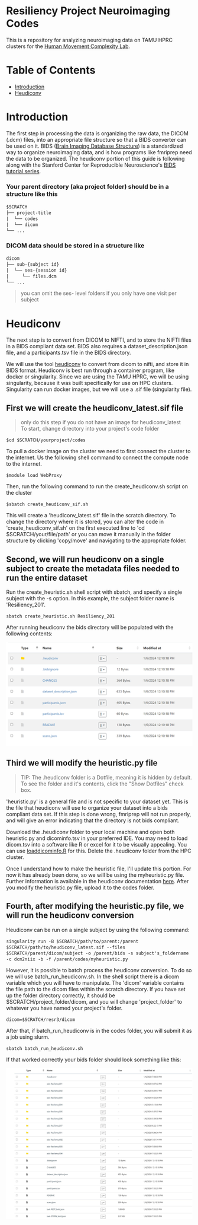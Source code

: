 # Resiliency Project Neuroimaging Codes
This is a repository for analyzing neuroimaging data on TAMU HPRC clusters for the [Human Movement Complexity Lab](https://hmcl.tamu.edu/).

Table of Contents
=================
  * [Introduction](#introduction)
  * [Heudiconv](#heudiconv)

# Introduction
The first step in processing the data is organizing the raw data, the DICOM (.dcm) files, into an appropriate file structure so that a BIDS converter can be used on it. BIDS ([Brain Imaging Database Structure](https://bids.neuroimaging.io/)) is a standardized way to organize neuroimaging data, and is how programs like fmriprep need the data to be organized. The heudiconv portion of this guide is following along with the Stanford Center for Reproducible Neuroscience's [BIDS tutorial series](https://reproducibility.stanford.edu/bids-tutorial-series-part-2a/).

### Your parent directory (aka project folder) should be in a structure like this <br>

    $SCRATCH
    ├── project-title
    |  └── codes
    |  └── dicom
    └── ...

### DICOM data should be stored in a structure like <br>
    dicom
    ├── sub-{subject id}
    |  └── ses-{session id}
    |     └── files.dcm
    └── ...
> you can omit the ses- level folders if you only have one visit per subject

# Heudiconv
The next step is to convert from DICOM to NIFTI, and to store the NIFTI files in a BIDS compliant data set. BIDS also requires a dataset_description.json file, and a participants.tsv file in the BIDS directory. 

We will use the tool [heudiconv](https://heudiconv.readthedocs.io/en/latest/index.html) to convert from dicom to nifti, and store it in BIDS format. Heudiconv is best run through a container program, like docker or singularity. Since we are using the TAMU HPRC, we will be using singularity, because it was built specifically for use on HPC clusters. Singularity can run docker images, but we will use a .sif file (singularity file).

## First we will create the heudiconv_latest.sif file <br>
> only do this step if you do not have an image for heudiconv_latest<br>
To start, change directory into your project's code folder
```shell
$cd $SCRATCH/yourproject/codes
```

To pull a docker image on the cluster we need to first connect the cluster to the internet. Us the following shell command to connect the compute node to the internet.
```shell
$module load WebProxy
```

Then, run the following command to run the create_heudiconv.sh script on the cluster
```shell
$sbatch create_heudiconv_sif.sh
```

This will create a 'heudiconv_latest.sif' file in the scratch directory. To change the directory where it is stored, you can alter the code in 'create_heudiconv_sif.sh' on the first executed line to 'cd $SCRATCH/your/file/path' or you can move it manually in the folder structure by clicking 'copy/move' and navigating to the appropriate folder.

## Second, we will run heudiconv on a single subject to create the metadata files needed to run the entire dataset
Run the create_heuristic.sh shell script with sbatch, and specify a single subject with the -s option. In this example, the subject folder name is 'Resiliency_201'.
```shell
sbatch create_heuristic.sh Resiliency_201
```
After running heudiconv the bids directory will be populated with the following contents:<br>

<p align="center">
  <img src="https://github.com/peaceisbetter/resilneuro/blob/main/images/heudiconvoutput.png" width="550" title="Heudiconv First Run Output">
</p>

## Third we will modify the heuristic.py file<br>
> TIP: The .heudiconv folder is a Dotfile, meaning it is hidden by default. To see the folder and it's contents, click the "Show Dotfiles" check box.

'heuristic.py' is a general file and is not specific to your dataset yet. This is the file that heudiconv will use to organize your dataset into a bids compliant data set. If this step is done wrong, fmriprep will not run properly, and will give an error indicating that the directory is not bids compliant.

Download the .heudiconv folder to your local machine and open both heuristic.py and dicominfo.tsv in your preferred IDE. You may need to load dicom.tsv into a software like R or excel for it to be visually appealing. You can use [loaddicominfo.R](https://github.com/peaceisbetter/resilneuro/blob/main/heudiconv/loaddicominfo.R) for this. Delete the .heudiconv folder from the HPC cluster.

Once I understand how to make the heuristic file, I'll update this portion. For now it has already been done, so we will be using the myheuristic.py file. Further information is available in the heudiconv documentation [here](https://reproducibility.stanford.edu/bids-tutorial-series-part-2a/#heuman4). After you modify the heuristic.py file, upload it to the codes folder.

## Fourth, after modifying the heuristic.py file, we will run the heudiconv conversion
Heudiconv can be run on a single subject by using the following command:

```
singularity run -B $SCRATCH/path/to/parent:/parent $SCRATCH/path/to/heudiconv_latest.sif --files $SCRATCH/parent/dicom/subject -o /parent/bids -s subject's_foldername -c dcm2niix -b -f /parent/codes/myheuristic.py
```

However, it is possible to batch process the heudiconv conversion. To do so we will use batch_run_heudiconv.sh. In the shell script there is a dicom variable which you will have to manipulate. The 'dicom' variable contains the file path to the dicom files within the scratch directory. If you have set up the folder directory correctly, it should be $SCRATCH/project_folder/dicom, and you will change 'project_folder' to whatever you have named your project's folder.

```shell
dicom=$SCRATCH/resr3/dicom
```
After that, if batch_run_heudiconv is in the codes folder, you will submit it as a job using slurm.

```
sbatch batch_run_heudiconv.sh
```

If that worked correctly your bids folder should look something like this:

<p align="center">
  <img src="https://github.com/peaceisbetter/resilneuro/blob/main/images/after_heudiconv_second_pass.jpg" width="550" title="Heudiconv First Run Output">
</p>


